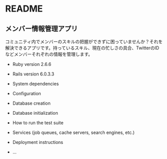 # README

## メンバー情報管理アプリ
コミュニティ内でメンバーのスキルの把握ができずに困っていませんか？それを解決できるアプリです。持っているスキル、現在の忙しさの具合、TwitterのIDなどメンバーそれぞれの情報を管理します。

* Ruby version
2.6.6

* Rails version
6.0.3.3

* System dependencies

* Configuration

* Database creation

* Database initialization

* How to run the test suite

* Services (job queues, cache servers, search engines, etc.)

* Deployment instructions

* ...
